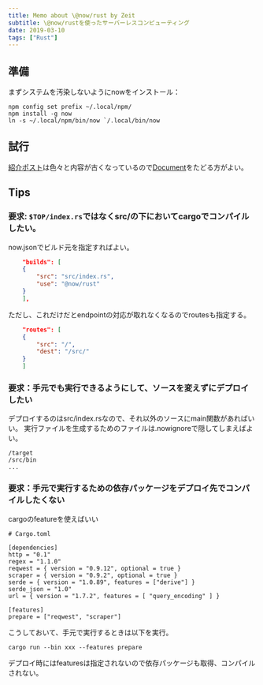 ```yaml
---
title: Memo about \@now/rust by Zeit
subtitle: \@now/rustを使ったサーバーレスコンピューティング
date: 2019-03-10
tags: ["Rust"]
---
```


## 準備

まずシステムを汚染しないようにnowをインストール：

```
npm config set prefix ~/.local/npm/
npm install -g now
ln -s ~/.local/npm/bin/now `/.local/bin/now
```

## 試行

[紹介ポスト](https://zeit.co/blog/introducing-now-rust)は色々と内容が古くなっているので[Document](https://zeit.co/docs/v2/deployments/official-builders/now-rust/)をたどる方がよい。

## Tips

### 要求: `$TOP/index.rs`ではなくsrc/の下においてcargoでコンパイルしたい。

now.jsonでビルド元を指定すればよい。

```json
    "builds": [
	{
	    "src": "src/index.rs",
	    "use": "@now/rust"
	}
    ],
```

ただし、これだけだとendpointの対応が取れなくなるのでroutesも指定する。

```json
    "routes": [
	{
	    "src": "/",
	    "dest": "/src/"
	}
    ]
```

### 要求：手元でも実行できるようにして、ソースを変えずにデプロイしたい

デプロイするのはsrc/index.rsなので、それ以外のソースにmain関数があればいい。
実行ファイルを生成するためのファイルは.nowignoreで隠してしまえばよい。

```
/target
/src/bin
...
```

### 要求：手元で実行するための依存パッケージをデプロイ先でコンパイルしたくない

cargoのfeatureを使えばいい


```
# Cargo.toml

[dependencies]
http = "0.1"
regex = "1.1.0"
reqwest = { version = "0.9.12", optional = true }
scraper = { version = "0.9.2", optional = true }
serde = { version = "1.0.89", features = ["derive"] }
serde_json = "1.0"
url = { version = "1.7.2", features = [ "query_encoding" ] }

[features]
prepare = ["reqwest", "scraper"]
```

こうしておいて、手元で実行するときは以下を実行。

```
cargo run --bin xxx --features prepare
```

デプロイ時にはfeaturesは指定されないので依存パッケージも取得、コンパイルされない。
